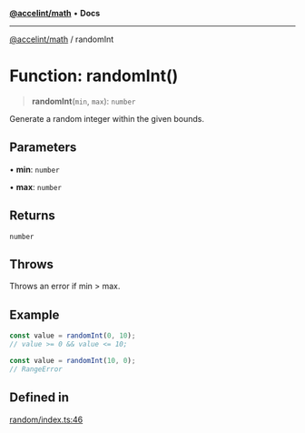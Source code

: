 [**@accelint/math**](../README.md) • **Docs**

***

[@accelint/math](../README.md) / randomInt

# Function: randomInt()

> **randomInt**(`min`, `max`): `number`

Generate a random integer within the given bounds.

## Parameters

• **min**: `number`

• **max**: `number`

## Returns

`number`

## Throws

Throws an error if min > max.

## Example

```ts
const value = randomInt(0, 10);
// value >= 0 && value <= 10;

const value = randomInt(10, 0);
// RangeError
```

## Defined in

[random/index.ts:46](https://github.com/gohypergiant/standard-toolkit/blob/424b88fd48a5bcc02ed99ee27fd64cd73349aa30/packages/math/src/random/index.ts#L46)
